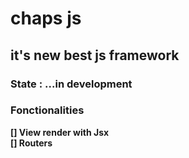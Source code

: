 # chaps js
## it's new best js framework

<h3>State : <strong>...in development <strong></h3>

### Fonctionalities

[] View render with Jsx  <br>
[] Routers 
